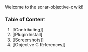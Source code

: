 Welcome to the sonar-objective-c wiki!

### Table of Content
1. [[Contributing]]
2. [[Plugin Install]
3. [[Screenshots]]
4. [[Objective C References]]